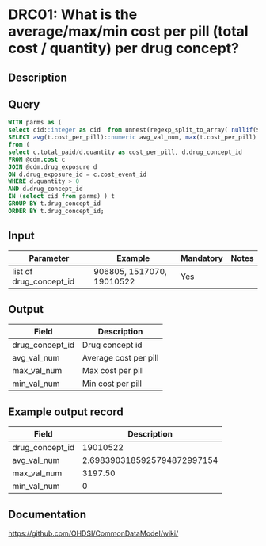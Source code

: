 <!---
Group:drug cost
Name:DRC01 What is the average/max/min cost per pill (total cost / quantity) per drug concept?
Author:Patrick Ryan
CDM Version: 5.3
-->

# DRC01: What is the average/max/min cost per pill (total cost / quantity) per drug concept?

## Description

## Query
```sql
WITH parms as (
select cid::integer as cid  from unnest(regexp_split_to_array( nullif($1::text, '')::text, '\s*,\s*')) as cid)
SELECT avg(t.cost_per_pill)::numeric avg_val_num, max(t.cost_per_pill)::numeric max_val_num, min(t.cost_per_pill)::numeric min_val_num, t.drug_concept_id
from (
select c.total_paid/d.quantity as cost_per_pill, d.drug_concept_id
FROM @cdm.cost c
JOIN @cdm.drug_exposure d
ON d.drug_exposure_id = c.cost_event_id
WHERE d.quantity > 0
AND d.drug_concept_id
IN (select cid from parms) ) t
GROUP BY t.drug_concept_id
ORDER BY t.drug_concept_id;
```

## Input

|  Parameter |  Example |  Mandatory |  Notes |
| --- | --- | --- | --- |
| list of drug_concept_id | 906805, 1517070, 19010522 | Yes |

## Output

|  Field |  Description |
| --- | --- |
| drug_concept_id | Drug concept id |
| avg_val_num | Average cost per pill |
| max_val_num | Max cost per pill |
| min_val_num | Min cost per pill |

## Example output record

|  Field |  Description |
| --- | --- |
| drug_concept_id | 19010522 |
| avg_val_num | 2.6983903185925794872997154 |
| max_val_num | 3197.50 |
| min_val_num | 0 |

## Documentation
https://github.com/OHDSI/CommonDataModel/wiki/
